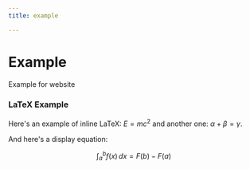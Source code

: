 ```yaml
---
title: example

---
```


# Example

Example for website

### LaTeX Example

Here's an example of inline LaTeX: $E = mc^2$ and another one: $\alpha + \beta = \gamma$.</p>

And here's a display equation:

$$\int_{a}^{b} f(x) \, dx = F(b) - F(a)$$

